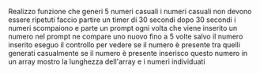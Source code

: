 Realizzo funzione che generi 5 numeri casuali
i numeri casuali non devono essere ripetuti
faccio partire un timer di 30 secondi
dopo 30 secondi i numeri scompaiono e parte un prompt
ogni volta che viene inserito un numero nel prompt ne compare uno nuovo fino a 5 volte
salvo il numero inserito 
eseguo il controllo per vedere se il numero è presente tra quelli generati casualmente
se il numero è presente inserisco questo numero in un array
mostro la lunghezza dell'array e i numeri individuati 